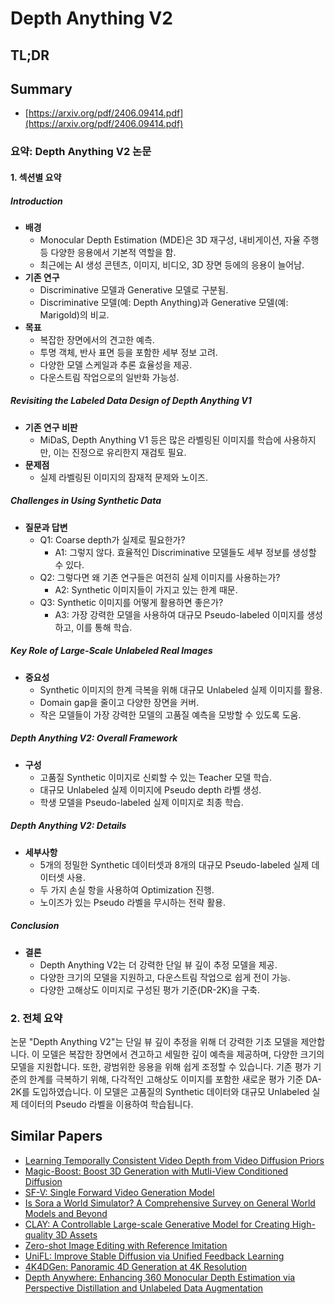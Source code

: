 # Depth Anything V2
## TL;DR
## Summary
- [https://arxiv.org/pdf/2406.09414.pdf](https://arxiv.org/pdf/2406.09414.pdf)

### 요약: Depth Anything V2 논문

#### 1. 섹션별 요약

##### Introduction
- **배경**
  - Monocular Depth Estimation (MDE)은 3D 재구성, 내비게이션, 자율 주행 등 다양한 응용에서 기본적 역할을 함.
  - 최근에는 AI 생성 콘텐츠, 이미지, 비디오, 3D 장면 등에의 응용이 늘어남.
- **기존 연구**
  - Discriminative 모델과 Generative 모델로 구분됨.
  - Discriminative 모델(예: Depth Anything)과 Generative 모델(예: Marigold)의 비교.
- **목표**
  - 복잡한 장면에서의 견고한 예측.
  - 투명 객체, 반사 표면 등을 포함한 세부 정보 고려.
  - 다양한 모델 스케일과 추론 효율성을 제공.
  - 다운스트림 작업으로의 일반화 가능성.

##### Revisiting the Labeled Data Design of Depth Anything V1
- **기존 연구 비판**
  - MiDaS, Depth Anything V1 등은 많은 라벨링된 이미지를 학습에 사용하지만, 이는 진정으로 유리한지 재검토 필요.
- **문제점**
  - 실제 라벨링된 이미지의 잠재적 문제와 노이즈.
  
##### Challenges in Using Synthetic Data
- **질문과 답변**
  - Q1: Coarse depth가 실제로 필요한가? 
    - A1: 그렇지 않다. 효율적인 Discriminative 모델들도 세부 정보를 생성할 수 있다.
  - Q2: 그렇다면 왜 기존 연구들은 여전히 실제 이미지를 사용하는가?
    - A2: Synthetic 이미지들이 가지고 있는 한계 때문.
  - Q3: Synthetic 이미지를 어떻게 활용하면 좋은가?
    - A3: 가장 강력한 모델을 사용하여 대규모 Pseudo-labeled 이미지를 생성하고, 이를 통해 학습.

##### Key Role of Large-Scale Unlabeled Real Images
- **중요성**
  - Synthetic 이미지의 한계 극복을 위해 대규모 Unlabeled 실제 이미지를 활용.
  - Domain gap을 줄이고 다양한 장면을 커버.
  - 작은 모델들이 가장 강력한 모델의 고품질 예측을 모방할 수 있도록 도움.

##### Depth Anything V2: Overall Framework
- **구성**
  - 고품질 Synthetic 이미지로 신뢰할 수 있는 Teacher 모델 학습.
  - 대규모 Unlabeled 실제 이미지에 Pseudo depth 라벨 생성.
  - 학생 모델을 Pseudo-labeled 실제 이미지로 최종 학습.

##### Depth Anything V2: Details
- **세부사항**
  - 5개의 정밀한 Synthetic 데이터셋과 8개의 대규모 Pseudo-labeled 실제 데이터셋 사용.
  - 두 가지 손실 항을 사용하여 Optimization 진행.
  - 노이즈가 있는 Pseudo 라벨을 무시하는 전략 활용.

##### Conclusion
- **결론**
  - Depth Anything V2는 더 강력한 단일 뷰 깊이 추정 모델을 제공.
  - 다양한 크기의 모델을 지원하고, 다운스트림 작업으로 쉽게 전이 가능.
  - 다양한 고해상도 이미지로 구성된 평가 기준(DR-2K)을 구축.

### 2. 전체 요약

논문 "Depth Anything V2"는 단일 뷰 깊이 추정을 위해 더 강력한 기초 모델을 제안합니다. 이 모델은 복잡한 장면에서 견고하고 세밀한 깊이 예측을 제공하며, 다양한 크기의 모델을 지원합니다. 또한, 광범위한 응용을 위해 쉽게 조정할 수 있습니다. 기존 평가 기준의 한계를 극복하기 위해, 다각적인 고해상도 이미지를 포함한 새로운 평가 기준 DA-2K를 도입하였습니다. 이 모델은 고품질의 Synthetic 데이터와 대규모 Unlabeled 실제 데이터의 Pseudo 라벨을 이용하여 학습됩니다.

## Similar Papers
- [Learning Temporally Consistent Video Depth from Video Diffusion Priors](2406.01493.md)
- [Magic-Boost: Boost 3D Generation with Mutli-View Conditioned Diffusion](2404.06429.md)
- [SF-V: Single Forward Video Generation Model](2406.04324.md)
- [Is Sora a World Simulator? A Comprehensive Survey on General World Models and Beyond](2405.03520.md)
- [CLAY: A Controllable Large-scale Generative Model for Creating High-quality 3D Assets](2406.13897.md)
- [Zero-shot Image Editing with Reference Imitation](2406.07547.md)
- [UniFL: Improve Stable Diffusion via Unified Feedback Learning](2404.05595.md)
- [4K4DGen: Panoramic 4D Generation at 4K Resolution](2406.13527.md)
- [Depth Anywhere: Enhancing 360 Monocular Depth Estimation via Perspective Distillation and Unlabeled Data Augmentation](2406.12849.md)
